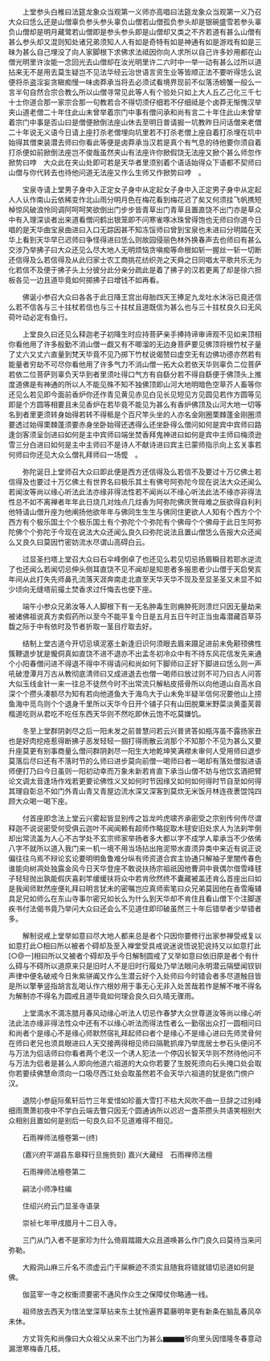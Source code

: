 <!-- { "loadSidebar": true } -->
　　上堂参头白椎曰法筵龙象众当观第一义师亦高唱曰法筵龙象众当观第一义乃召大众曰恁么还是山僧辜负参头参头辜负山僧若山僧孤负参头却是银碗盛雪若参头辜负山僧却是明月藏鹭若山僧即是参头参头即是山僧却又类之不齐若道有甚么山僧有甚么参头却又混则知处诸兄弟须知人人有如是奇特有如是神通有如是游戏有如是三昧为甚么自己埋没了向人家脚根下求佛求法祗因你向人求所以自己许多妙用都在山僧光明里许汝能一念回光去山僧却在汝光明里许二六时中一举一动有甚么过所以道拈来无不是用去莫生疑岂不见法华经云治世语言资生业等皆顺正法不要听得恁么说便将杀盗淫妄贪瞋痴慢一味卤莽承当将去必须试看境界现前不似落汤螃蟹一般么一言半句自然合宗合教么所以山僧寻常见此等人有个验处只如上大人丘乙己化三千七十士你道合那一家宗合那一句教若合不得切须仔细若不仔细祗是个卤莽无惭愧汉举夹山道老僧二十年住此山未曾举着宗门中事有僧问承和尚有言二十年住此山未曾举着宗门中事是否山曰是僧便掀倒法座山休去至明日普请掘一坑教昨日问话僧来老僧二十年说无义语今日请上座打杀老僧埋向坑里若不打杀老僧上座自着打杀埋在坑中始得其僧束装潜去师曰你看此等便是卤莽承当汉若是真个有气息的待他要你须自着打杀便如前掀倒法座岂不俊哉虽然夹山有法座许你掀假饶无法座又掀个甚么师忽作掀势曰哱　大众此在夹山处即可若是天华者里须别着个语话始得众下语都不契师曰山僧与你代转去也待他问道无法座又作么生师又作掀势曰哱　。

　　宝泉寺请上堂男子身中入正定女子身中从定起女子身中入正定男子身中从定起人人认作南山云依稀变作北山雨分明月色在梅花看到梅花迟了矣又何须挂飞帆携短棹惊风破浪怜同调阿呵呵笑欲倒出门步步皆青草出门青草且置直饶不出门亦是草众中有入理深谈者出来道看僧问鹤出银笼即不问寒雀啄冰珠曾得饱也无师曰你道今日唱的是天华曲宝泉曲进曰入口无踪因甚不知冻馁师曰曾到宝泉也未进曰分明踏在天华上看到天华早已迟师曰争怪得进曰恁么则故园侵丽色林外换春声去也师曰有甚么交涉乃举拂子曰大众还见么尽大地人无明烦恼贪嗔痴等命根如斩一握丝一斩一切断还信得及么若信得及从此归家士农工商挑花纺织尧之天舜之日同唱太平歌共乐无为化若信不及便于拂子头上分彼分此分亲分疏此是着了拂子的汉若更离了却是徐六担板各见一边且道毕竟如何掷拂子曰增钱不如再看。

　　佛诞小参召大众曰各各于此日降王宫出母胎四天王捧足九龙吐水沐浴已竟还信么若不信各与三十拄杖若信也与三十拄杖且道既信为甚么也与三十拄杖良久曰无风荷叶动必定有鱼行。

　　上堂良久曰还见么释迦老子初降生时应持菩萨亲手捧持谛审谛观不见如来顶相你看他用了许多殷勤不消山僧一觑又有不唧溜的无边身菩萨要见佛顶将根竹杖子量了丈六又丈六直量到梵天毕竟不见乃掷下竹杖说偈赞曰虚空无有边佛功德亦然若有能量者穷劫不可尽你看他用了许多气力不消山僧一拓大众若依天华则辜负二位菩萨若依二位菩萨则辜负天华到者里须吐得口气方有自繇分若不得自繇便于佛顶头上推度道佛是有神通的所以人不能见殊不知不独佛顶即山河大地明暗色空草芥人畜等你还见么若见即今面前香炉你还作青见黄见赤见白见长见短见方见圆见若作方圆等见即是个方圆等相要且未见香炉在若毕竟不能见为甚么有香炉佛顶及山河大地一切等名到者里更须转身始得若转不得秪是个百尺竿头坐的人亦名金刚圈栗棘蓬金刚圈须要透过始得栗棘蓬须要赤身坐卧始得还透得么还坐卧得么僧问如何是宾中宾师曰路逢剑客须呈剑进曰如何是主中宾师曰端坐焚香拜鬼神进曰如何是宾中主师曰梅须逊雪三分白进曰如何是主中主师曰不是诗人不献诗进曰宾主已蒙师指示向上玄关事若何师曰你还见大众么僧礼拜师曰一场懡　。

　　弥陀诞日上堂师召大众曰即此便是西方还信得及么若信不及要过十万亿佛土若信得及也要过十万亿佛土有世界名曰极乐其土有佛号阿弥陀今现在说法大众还闻么若闻汝等尚以缘心听法此法亦缘非得法性若不闻尚以不缘心听法此法不缘亦非得法性总不如不离禅者年年此日烧几对烛点几炷香为阿弥陀佛庆贺母难之辰欲得自利利他特请山僧升座为他阐扬他欲年年与佛同生生生与佛同住更欲人人知有个西方个个西方有个极乐国土个个极乐国土有个弥陀个个弥陀有个佛母个个佛母于此日生阿弥陀佛个个弥陀于今现在说法大众还闻么良久曰弥陀说法且置山僧恁么告报大众还闻么又良久曰莫因竹密妨流水尽谓山高碍白云。

　　过显圣扫塔上堂召大众曰石伞峰倒卓了也还见么若见切忌扬眉瞬目若耶水逆流了也还闻么若闻切忌伸头侧耳直饶不见不闻却是知恩者多报恩者少山僧于天启癸亥年间从此打失先师鼻孔流落天涯奔南走北直至天华天华不现及至显圣圣又未显不如少顷向无缝塔前撮土焚香求过忏悔去也便下座。

　　端午小参众兄弟汝等人人脚根下有一无名肿毒生则痈肿死则溃烂只因无量劫来被诸佛祖说真方卖假药所以至今不能平复今日是五月五日午时正当虫毒潜藏百草芬馥之际于中有依时及节者折取一茎目疗取去好。

　　结制上堂古道今开切忌填泥塞土新逢旧识何须眼去眉来蹑足进前未免颟顸佛性簇鞭退步犹是儱侗真如直饶不进不退亦不出孟冬初冷众中有不待东风花信发先来通个小阳春僧问进不得退不得中不得请问和尚如何下脚师曰正好下脚进曰恁么则一声吼破澄潭月万古从教彻底清师曰又成进退去也僧一喝师曰放过则不可乃曰古人问答大似玉线金针一来一往总不徒然今时不出常流只解粘皮搭骨所以向他道山自高水自深个个攒头凑额尽为知有若向他道鱼大于海鸟大于山未免半疑半信何况要他山上捞鱼海中觅鸟则个个退身千里所以天华今日开个铺子只有山田脱粟米野菜淡黄齑芙蓉楷道吃则从君吃不吃任东西天华则不然吃即休云饱不吃莫嫌饥。

　　冬至上堂群阴剥尽之后一阳未发之前普慧问若云兴普贤答如瓶泻虽不露扬家丑也是好肉挖疮惹得断拂子恶发轻轻一掴打得雨散云消那个不知那个不见为甚么又要升座莫更有别事商量么僧问群阴剥尽一阳生大地乾坤笑满襟未审何人受用师曰退步莫落后尽曰还有不落时节的么师曰进步莫向前僧一喝师曰者一喝却有落处僧拟进语师便打乃曰今日虽则一阳初动幸而万象未新若肯直下承当山僧不妨与他饮玄酒把臂论文调太音逢场作戏若更要论佛性义又如何时节因缘又如何如何得时节自至如何得其理自彰总不如门外青山青又青屋边流水深又深客到莫炊无米饭月林连夜褁馄饨四顾大众喝一喝下座。

　　付首座即念法上堂云兴雾起皆显别传之旨龙吟虎啸齐承密受之宗别传何传尽谓释迦不说说密受何受俱云迦叶不闻闻赖有超师作略捉取木毬安旧处求人为法刹竿倒却出常流盖为人心不古学处不玄宗师家举扬者多大都以字不成学人辈承当不少依俙八字不就所以道入我门来一机一境不用当场拈出拖泥带水直须异类中来近有说正说偏往往乌焉不辩论玄论要明明鱼鲁难分纵有师资道合宾主协通只解袖子里闇传春色谁能向树凋处独露金风今日天华登座不敢说扶扬宗祖祇因他曹洞中衰偶尔借雪峰毬子轻轻抛出孰能假庆喜刹竿缓缓扶将众中若肯欣然终不囊藏被盖还肯么首座出曰如是我闻师默然座便礼拜曰明言犹未的密嘱岂应真师索笔曰众兄弟莫因他在香雪庵辅具足兄如师么在东山寺事尔密兄如长么为什么到天华却不肯住且看山僧下个注脚遂疾书付法偈书竟乃举问大众曰还会么不见道住即印破虽然三十年后错举者少举错者多。

　　解制说戒上堂举如意曰尽大地人都来总是者个只因你要修行出家参禅受戒复以如意打此○相曰所以被者个碍却及至入禅堂受具戒说迷说悟说犯说持又以如意打此[○@一]相曰所以又被者个碍却及乎今日解制圆戒了又举如意曰依旧原是者个有什么碍与不碍所以道原来只是旧时人不是旧时行履处乃举法眼问永明潜云隔壁闻钗钏声律中便名破戒今日朱紫骈阗又作么生潜云好个入处师曰今时错会者多尽道触目皆是所以擎拳竖指胡言乱喝认作六根妙用于事无心无非入处苦哉若作是解不唯不得名为解制亦不得名为圆戒且道毕竟如何理会良久曰久晴无骤雨。

　　上堂滴水不滴冻腊月春风动缘心听法人切忌作春梦大众世尊道汝等尚以缘心听法此法亦缘非得法性众中还有不以缘心听法而得法性者么一勤宿出众打一圆相问曰和尚者个是缘心不是缘心师默然宿礼拜起师曰者个是缘心不是缘心进曰先师灵骨何在师曰老兄也须具眼进曰人天交接两得相见师曰隔靴抓痒乃举庞居士参石头便问不与万法为侣话师曰你看者两个老汉一个诱人犯法一个停囚长智天华则不然待他问不与万法为侣者是甚么人即向他道六祖道的大众你若要了生脱死须向石头掩口处会取你若要续佛慧命须向一口吸尽西江处会取虽然若不会天华六祖道的犹是依门傍户汉。

　　退院小参庭际蕉轩后竹三年爱惜如珍蓄大雪打不枯大风吹不曲一旦辞之过别峰细雨萧萧初夜中不学白云端去瞥只因无个圆通讷所以迟迟一盏茶攒头共语笑相别大众相别且置如何是别后一句良久曰不见道难得不相见。

　　石雨禅师法檀卷第一(终)

　　(嘉兴府平湖县东皋释行旦施赀刻)
嘉兴大藏经　石雨禅师法檀


　　石雨禅师法檀卷第二

　　嗣法小师净柱编

　　住绍兴府云门显圣寺语录

　　崇祯七年甲戌腊月十二日入寺。

　　三门从门入者不是家珍为什么倚肩踏蹑大众且道唤甚么作门良久曰莫待当来问弥勒。

　　大殿洞山麻三斤名不须虚云门干屎橛迹不须实且随我将错就错切忌道如何是佛。

　　伽蓝宰一寺之权衡须要密不通风作众生之保障仗你略通一线。

　　祖师放去西天为惜法堂深草拈来东土犹怜遍界葛藤明年更有新条在脑乱春风卒未休。

　　方丈背先和尚像曰大众祖父从来不出门为甚么▆▆▆爷向里头因惜隆冬春意动漏泄寒梅香几枝。

